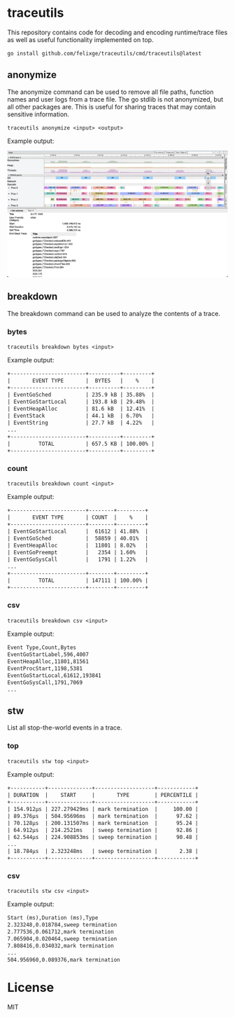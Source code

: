 # traceutils

This repository contains code for decoding and encoding runtime/trace files as well as useful functionality implemented on top.

```
go install github.com/felixge/traceutils/cmd/traceutils@latest
```

## anonymize

The anonymize command can be used to remove all file paths, function names and user logs from a trace file. The go stdlib is not anonymized, but all other packages are. This is useful for sharing traces that may contain sensitive information.

```
traceutils anonymize <input> <output>
```

Example output:

![screenshot of go tool trace showing an anonymized trace](./images/anonymize.png)

## breakdown

The breakdown command can be used to analyze the contents of a trace.

### bytes

```
traceutils breakdown bytes <input>
```

Example output:

```
+------------------------+----------+---------+
|       EVENT TYPE       |  BYTES   |    %    |
+------------------------+----------+---------+
| EventGoSched           | 235.9 kB | 35.88%  |
| EventGoStartLocal      | 193.8 kB | 29.48%  |
| EventHeapAlloc         | 81.6 kB  | 12.41%  |
| EventStack             | 44.1 kB  | 6.70%   |
| EventString            | 27.7 kB  | 4.22%   |
...
+------------------------+----------+---------+
|         TOTAL          | 657.5 KB | 100.00% |
+------------------------+----------+---------+
```

### count

```
traceutils breakdown count <input>
```

Example output:

```
+------------------------+--------+---------+
|       EVENT TYPE       | COUNT  |    %    |
+------------------------+--------+---------+
| EventGoStartLocal      |  61612 | 41.88%  |
| EventGoSched           |  58859 | 40.01%  |
| EventHeapAlloc         |  11801 | 8.02%   |
| EventGoPreempt         |   2354 | 1.60%   |
| EventGoSysCall         |   1791 | 1.22%   |
...
+------------------------+--------+---------+
|         TOTAL          | 147111 | 100.00% |
+------------------------+--------+---------+
```

### csv

```
traceutils breakdown csv <input>

```

Example output:

```
Event Type,Count,Bytes
EventGoStartLabel,596,4007
EventHeapAlloc,11801,81561
EventProcStart,1198,5381
EventGoStartLocal,61612,193841
EventGoSysCall,1791,7069
...
```

## stw

List all stop-the-world events in a trace.

### top

```
traceutils stw top <input>
```

Example output:

```
+-----------+--------------+-------------------+------------+
| DURATION  |    START     |       TYPE        | PERCENTILE |
+-----------+--------------+-------------------+------------+
| 154.912µs | 227.279429ms | mark termination  |     100.00 |
| 89.376µs  | 504.95696ms  | mark termination  |      97.62 |
| 70.128µs  | 200.131507ms | mark termination  |      95.24 |
| 64.912µs  | 214.2521ms   | sweep termination |      92.86 |
| 62.544µs  | 224.908853ms | sweep termination |      90.48 |
...
| 18.784µs  | 2.323248ms   | sweep termination |       2.38 |
+-----------+--------------+-------------------+------------+
```

### csv

```
traceutils stw csv <input>
```

Example output:

```
Start (ms),Duration (ms),Type
2.323248,0.018784,sweep termination
2.777536,0.061712,mark termination
7.065904,0.020464,sweep termination
7.808416,0.034032,mark termination
...
504.956960,0.089376,mark termination
```

# License

MIT
